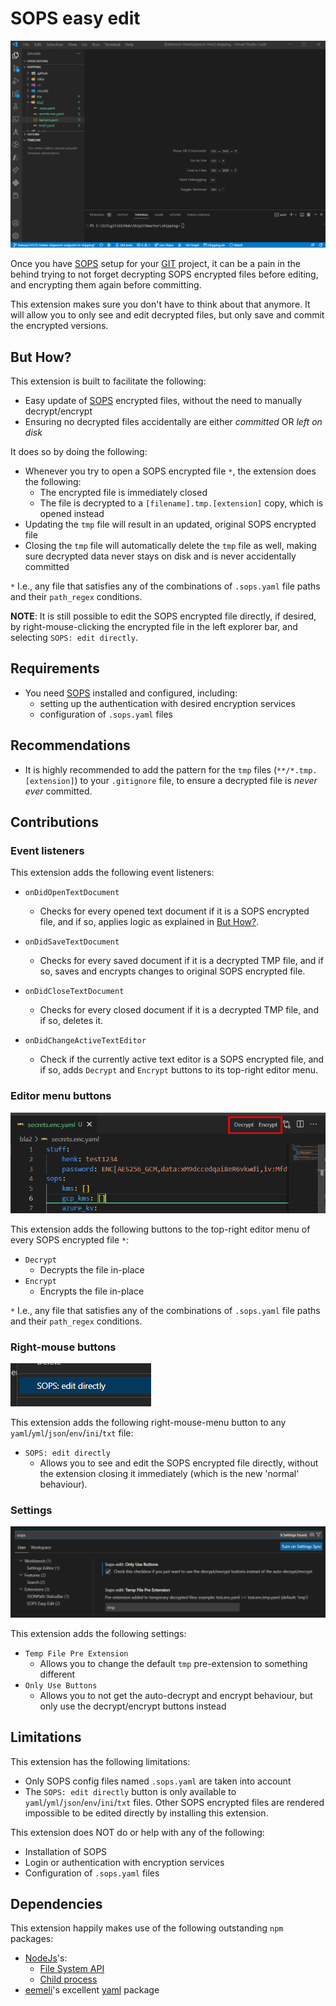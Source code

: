 # SOPS easy edit

![SOPS edit use gif](https://raw.githubusercontent.com/shipitsmarter/vscode-sops-edit/main/img/sops_edit_use_gif.gif)

Once you have [SOPS](https://github.com/mozilla/sops) setup for your [GIT](https://git-scm.com/) project, it can be a pain in the behind trying to not forget decrypting SOPS encrypted files before editing, and encrypting them again before committing.

This extension makes sure you don't have to think about that anymore. It will allow you to only see and edit decrypted files, but only save and commit the encrypted versions.

## But How?

This extension is built to facilitate the following:
- Easy update of [SOPS](https://github.com/mozilla/sops) encrypted files, without the need to manually decrypt/encrypt
- Ensuring no decrypted files accidentally are either _committed_ OR _left on disk_

It does so by doing the following:
- Whenever you try to open a SOPS encrypted file `*`, the extension does the following:
  - The encrypted file is immediately closed
  - The file is decrypted to a `[filename].tmp.[extension]` copy, which is opened instead
- Updating the `tmp` file will result in an updated, original SOPS encrypted file
- Closing the `tmp` file will automatically delete the `tmp` file as well, making sure decrypted data never stays on disk and is never accidentally committed

`*` I.e., any file that satisfies any of the combinations of `.sops.yaml` file paths and their `path_regex` conditions.

**NOTE**: It is still possible to edit the SOPS encrypted file directly, if desired, by right-mouse-clicking the encrypted file in the left explorer bar, and selecting `SOPS: edit directly`.

## Requirements
- You need [SOPS](https://github.com/mozilla/sops) installed and configured, including:
  - setting up the authentication with desired encryption services
  - configuration of `.sops.yaml` files

## Recommendations
- It is highly recommended to add the pattern for the `tmp` files (`**/*.tmp.[extension]`) to your `.gitignore` file, to ensure a decrypted file is *never ever* committed.

## Contributions

### Event listeners
This extension adds the following event listeners:
- `onDidOpenTextDocument` 
  - Checks for every opened text document if it is a SOPS encrypted file, and if so, applies logic as explained in [But How?](#but-how).

- `onDidSaveTextDocument`
  - Checks for every saved document if it is a decrypted TMP file, and if so, saves and encrypts changes to original SOPS encrypted file.

- `onDidCloseTextDocument`
  - Checks for every closed document if it is a decrypted TMP file, and if so, deletes it.
  
- `onDidChangeActiveTextEditor`
  - Check if the currently active text editor is a SOPS encrypted file, and if so, adds `Decrypt` and `Encrypt` buttons to its top-right editor menu.

### Editor menu buttons

![Decrypt encrypt](https://raw.githubusercontent.com/shipitsmarter/vscode-sops-edit/main/img/editor_decrypt_encrypt.png)

This extension adds the following buttons to the top-right editor menu of every SOPS encrypted file `*`:
- `Decrypt`
  - Decrypts the file in-place
- `Encrypt`
  - Encrypts the file in-place


`*` I.e., any file that satisfies any of the combinations of `.sops.yaml` file paths and their `path_regex` conditions.
### Right-mouse buttons

![Right-mouse-menu](https://raw.githubusercontent.com/shipitsmarter/vscode-sops-edit/main/img/sops_edit_directly.png)

This extension adds the following right-mouse-menu button to any `yaml`/`yml`/`json`/`env`/`ini`/`txt` file:

-  `SOPS: edit directly`
   - Allows you to see and edit the SOPS encrypted file directly, without the extension closing it immediately (which is the new 'normal' behaviour).

### Settings 

![Settings](https://raw.githubusercontent.com/shipitsmarter/vscode-sops-edit/main/img/settings.png)

This extension adds the following settings:

- `Temp File Pre Extension`
  - Allows you to change the default `tmp` pre-extension to something different
- `Only Use Buttons`
  - Allows you to not get the auto-decrypt and encrypt behaviour, but only use the decrypt/encrypt buttons instead


## Limitations
This extension has the following limitations:
- Only SOPS config files named `.sops.yaml` are taken into account
- The `SOPS: edit directly` button is only available to `yaml`/`yml`/`json`/`env`/`ini`/`txt` files. Other SOPS encrypted files are rendered impossible to be edited directly by installing this extension.

This extension does NOT do or help with any of the following:
- Installation of SOPS
- Login or authentication with encryption services
- Configuration of `.sops.yaml` files

## Dependencies
This extension happily makes use of the following outstanding `npm` packages:
- [NodeJs](https://nodejs.org/en/)'s:
  - [File System API](https://nodejs.org/api/fs.html)
  - [Child process](https://nodejs.org/api/child_process.html)
- [eemeli](https://www.npmjs.com/~eemeli)'s excellent [yaml](https://www.npmjs.com/package/yaml) package